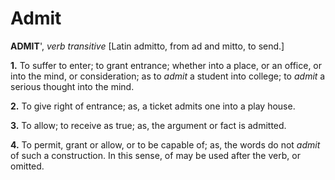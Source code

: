 # Admit

**ADMIT**', _verb transitive_ \[Latin admitto, from ad and mitto, to send.\]

**1.** To suffer to enter; to grant entrance; whether into a place, or an office, or into the mind, or consideration; as to _admit_ a student into college; to _admit_ a serious thought into the mind.

**2.** To give right of entrance; as, a ticket admits one into a play house.

**3.** To allow; to receive as true; as, the argument or fact is admitted.

**4.** To permit, grant or allow, or to be capable of; as, the words do not _admit_ of such a construction. In this sense, of may be used after the verb, or omitted.
